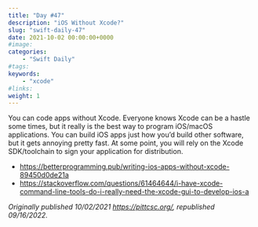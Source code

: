 ```yaml
---
title: "Day #47"
description: "iOS Without Xcode?"
slug: "swift-daily-47"
date: 2021-10-02 00:00:00+0000
#image:
categories:
    - "Swift Daily"
#tags:
keywords:
    - "xcode"
#links:
weight: 1
---
```


You can code apps without Xcode. Everyone knows Xcode can be a hastle some times, but it really is the best way to program iOS/macOS applications. You can build iOS apps just how you’d build other software, but it gets annoying pretty fast. At some point, you will rely on the Xcode SDK/toolchain to sign your application for distribution.

- https://betterprogramming.pub/writing-ios-apps-without-xcode-89450d0de21a 
- https://stackoverflow.com/questions/61464644/i-have-xcode-command-line-tools-do-i-really-need-the-xcode-gui-to-develop-ios-a

*Originally published 10/02/2021 https://pittcsc.org/, republished 09/16/2022.*
